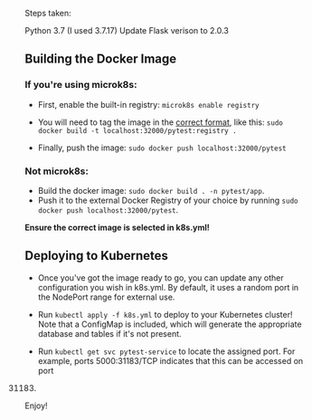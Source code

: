 Steps taken:

Python 3.7 (I used 3.7.17)
Update Flask verison to 2.0.3

## Building the Docker Image

### If you're using microk8s:
* First, enable the built-in registry: `microk8s enable registry`

* You will need to tag the image in the [correct format](https://microk8s.io/docs/registry-built-in), like this: `sudo docker build -t localhost:32000/pytest:registry .`

* Finally, push the image: `sudo docker push localhost:32000/pytest`
	
### Not microk8s:
* Build the docker image: `sudo docker build . -n pytest/app`.
* Push it to the external Docker Registry of your choice by running `sudo docker push localhost:32000/pytest`.

**Ensure the correct image is selected in k8s.yml!**

## Deploying to Kubernetes

* Once you've got the image ready to go, you can update any other configuration you wish in k8s.yml. By default, it uses a random port in the NodePort range for external use.

* Run `kubectl apply -f k8s.yml` to deploy to your Kubernetes cluster! Note that a ConfigMap is included, which will generate the appropriate database and tables if it's not present.

* Run `kubectl get svc pytest-service` to locate the assigned port. For example, ports 5000:31183/TCP indicates that this can be accessed on port
31183.

Enjoy!